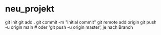 # neu_projekt
git init
git add .
git commit -m "Initial commit"
git remote add origin <repository-url>
git push -u origin main  # oder 'git push -u origin master', je nach Branch
